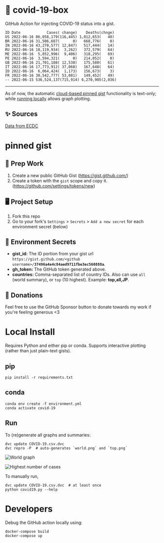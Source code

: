 # 🏥 covid-19-box

GitHub Action for injecting COVID-19 status into a gist.

```
ID Date            Cases( change)    Deaths(chnge)
US 2022-06-16 86,058,179(116,445) 1,012,653(   40)
BR 2022-06-16 31,506,687(      0)   668,776(    0)
IN 2022-06-16 43,270,577( 12,847)   517,444(   14)
RU 2022-06-16 18,119,934(  3,262)   372,579(   64)
ME 2022-06-16  5,852,996(  9,406)   318,295(   69)
PE 2022-06-16  3,594,321(      0)   214,052(    0)
GB 2022-06-16 21,701,188( 12,538)   175,580(   61)
IT 2022-06-16 17,773,912( 37,068)   167,648(   64)
ID 2022-06-16  6,064,424(  1,173)   156,673(    3)
FR 2022-06-16 30,542,777( 53,081)   149,452(   49)
-- 2022-06-15 536,524,137(715,914) 6,270,905(2,036)
```

---

As of now, the automatic [cloud-based pinned gist](#pinned-gist) functionality is text-only;
while [running locally](#local-install) allows graph plotting.

## ✨ Sources

[Data from ECDC](https://www.ecdc.europa.eu/en/publications-data/download-todays-data-geographic-distribution-covid-19-cases-worldwide)

# pinned gist

## 🎒 Prep Work
1. Create a new public GitHub Gist (https://gist.github.com/)
1. Create a token with the `gist` scope and copy it. (https://github.com/settings/tokens/new)

## 🖥 Project Setup
1. Fork this repo
1. Go to your fork's `Settings` > `Secrets` > `Add a new secret` for each environment secret (below)

## 🤫 Environment Secrets
- **gist_id:** The ID portion from your gist url `https://gist.github.com/<github username>/`**`37496a4e4c84aed9711fbe3ec560888a`**.
- **gh_token:** The GitHub token generated above.
- **countries:** Comma-separated list of country IDs. Also can use `all` (world summary), or `top` (10 highest). Example: **top,all,JP**.

## 💸 Donations

Feel free to use the GitHub Sponsor button to donate towards my work if you're feeling generous <3

# Local Install

Requires Python and either pip or conda. Supports interactive plotting (rather than just plain-text gists).

## pip

```
pip install -r requirements.txt
```

## conda

```
conda env create -f environment.yml
conda activate covid-19
```

## Run

To (re)generate all graphs and summaries:

```
dvc update COVID-19.csv.dvc
dvc repro -P  # auto-generates `world.png` and `top.png`
```

![World graph](world.png)

![Highest number of cases](top.png)

To manually run,

```
dvc update COVID-19.csv.dvc  # at least once
python covid19.py --help
```

# Developers

Debug the GitHub action locally using:

```
docker-compose build
docker-compose up
```
